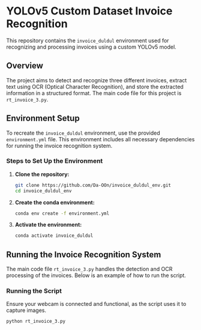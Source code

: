 # YOLOv5 Custom Dataset Invoice Recognition

This repository contains the `invoice_duldul` environment used for recognizing and processing invoices using a custom YOLOv5 model.

## Overview

The project aims to detect and recognize three different invoices, extract text using OCR (Optical Character Recognition), and store the extracted information in a structured format. The main code file for this project is `rt_invoice_3.py`.

## Environment Setup

To recreate the `invoice_duldul` environment, use the provided `environment.yml` file. This environment includes all necessary dependencies for running the invoice recognition system.

### Steps to Set Up the Environment

1. **Clone the repository:**

    ```bash
    git clone https://github.com/Da-OOn/invoice_duldul_env.git
    cd invoice_duldul_env
    ```

2. **Create the conda environment:**

    ```bash
    conda env create -f environment.yml
    ```

3. **Activate the environment:**

    ```bash
    conda activate invoice_duldul
    ```

## Running the Invoice Recognition System

The main code file `rt_invoice_3.py` handles the detection and OCR processing of the invoices. Below is an example of how to run the script.

### Running the Script

Ensure your webcam is connected and functional, as the script uses it to capture images.

```bash
python rt_invoice_3.py
